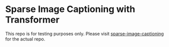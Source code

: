 # Sparse Image Captioning with Transformer

This repo is for testing purposes only. 
Please visit [sparse-image-captioning](https://github.com/jiahuei/sparse-image-captioning) for the actual repo.

